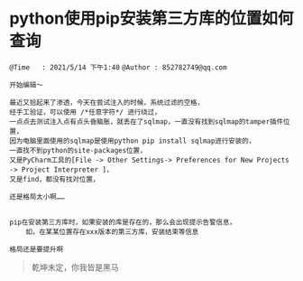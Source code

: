 # python使用pip安装第三方库的位置如何查询
`@Time   : 2021/5/14 下午1:40`
`@Author : 852782749@qq.com`


```
开始编辑～
```
```
最近又拾起来了渗透，今天在尝试注入的时候，系统过滤的空格，
经手工验证，可以使用 /*任意字符*/ 进行绕过，
一点点去测试注入点有点头昏脑胀，就丢在了sqlmap，一直没有找到sqlmap的tamper插件位置，
因为电脑里面使用的sqlmap是使用python pip install sqlmap进行安装的，
一直找不到python的site-packages位置，
又是PyCharm工具的[File -> Other Settings-> Preferences for New Projects -> Project Interpreter ]，
又是find，都没有找对位置，

还是格局太小啊……


pip在安装第三方库时，如果安装的库是存在的，那么会出现提示告警信息，
    如，在某某位置存在xxx版本的第三方库，安装结束等信息

格局还是要提升啊

```



> 乾坤未定，你我皆是黑马